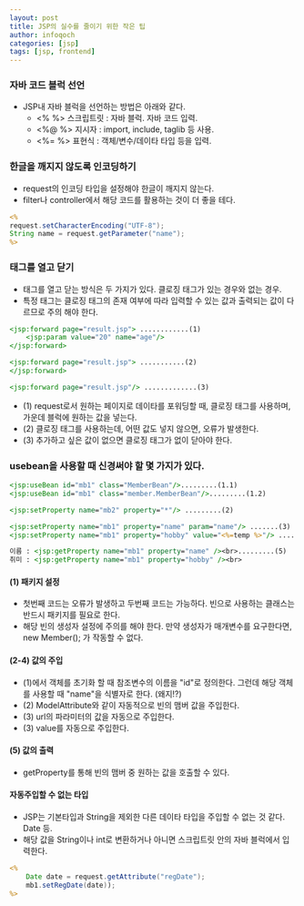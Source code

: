```yaml
---
layout: post
title: JSP의 실수를 줄이기 위한 작은 팁
author: infoqoch
categories: [jsp]
tags: [jsp, frontend]
---
```


### 자바 코드 블럭 선언
- JSP내 자바 블럭을 선언하는 방법은 아래와 같다. 
  - <%  %> 스크립트릿 : 자바 블럭. 자바 코드 입력.
  - <%@ %> 지시자 : import, include, taglib 등 사용.
  - <%= %> 표현식 : 객체/변수/데이타 타입 등을 입력. 

### 한글을 깨지지 않도록 인코딩하기
- request의 인코딩 타입을 설정해야 한글이 깨지지 않는다. 
- filter나 controller에서 해당 코드를 활용하는 것이 더 좋을 테다. 

``` jsp
<%
request.setCharacterEncoding("UTF-8");
String name = request.getParameter("name");
%>
```

### 태그를 열고 닫기
- 태그를 열고 닫는 방식은 두 가지가 있다. 클로징 태그가 있는 경우와 없는 경우. 
- 특정 태그는 클로징 태그의 존재 여부에 따라 입력할 수 있는 값과 출력되는 값이 다르므로 주의 해야 한다. 

```jsp
<jsp:forward page="result.jsp"> ............(1)
	<jsp:param value="20" name="age"/> 
</jsp:forward>

<jsp:forward page="result.jsp"> ...........(2)
</jsp:forward>

<jsp:forward page="result.jsp"/> .............(3)
```

- (1) request로서 원하는 페이지로 데이타를 포워딩할 때, 클로징 태그를 사용하며, 가운데 블럭에 원하는 값을 넣는다. 
- (2) 클로징 태그를 사용하는데, 어떤 값도 넣지 않으면, 오류가 발생한다. 
- (3) 추가하고 싶은 값이 없으면 클로징 태그가 없이 닫아야 한다. 

### usebean을 사용할 때 신경써야 할 몇 가지가 있다. 

```jsp
<jsp:useBean id="mb1" class="MemberBean"/>.........(1.1)
<jsp:useBean id="mb1" class="member.MemberBean"/>.........(1.2)

<jsp:setProperty name="mb2" property="*"/> .........(2)

<jsp:setProperty name="mb1" property="name" param="name"/> .......(3)
<jsp:setProperty name="mb1" property="hobby" value="<%=temp %>"/> ........(4)

이름 : <jsp:getProperty name="mb1" property="name" /><br>.........(5)
취미 : <jsp:getProperty name="mb1" property="hobby" /><br>
```

#### (1) 패키지 설정
- 첫번째 코드는 오류가 발생하고 두번째 코드는 가능하다. 빈으로 사용하는 클래스는 반드시 패키지를 필요로 한다.
- 해당 빈의 생성자 설정에 주의를 해야 한다. 만약 생성자가 매개변수를 요구한다면, new Member(); 가 작동할 수 없다. 

#### (2-4) 값의 주입
- (1)에서 객체를 초기화 할 때 참조변수의 이름을 "id"로 정의한다. 그런데 해당 객체를 사용할 때 "name"을 식별자로 한다. (왜지!?)
- (2) ModelAttribute와 같이 자동적으로 빈의 맴버 값을 주입한다. 
- (3) url의 파라미터의 값을 자동으로 주입한다. 
- (3) value를 자동으로 주입한다. 

#### (5) 값의 출력
- getProperty를 통해 빈의 맴버 중 원하는 값을 호출할 수 있다. 

#### 자동주입할 수 없는 타입
- JSP는 기본타입과 String을 제외한 다른 데이타 타입을 주입할 수 없는 것 같다. Date 등.
- 해당 값을 String이나 int로 변환하거나 아니면 스크립트릿 안의 자바 블럭에서 입력한다.

```jsp 
<%
	Date date = request.getAttribute("regDate");
	mb1.setRegDate(date));
%>
```